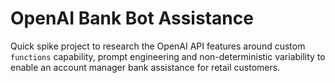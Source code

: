 # OpenAI Bank Bot Assistance

Quick spike project to research the OpenAI API features around custom `functions` capability, prompt engineering and non-deterministic variability to enable an account manager bank assistance for retail customers.
